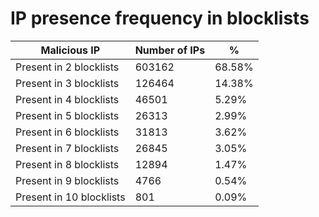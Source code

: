 # IP presence frequency in blocklists
| Malicious IP | Number of IPs | % |
|----|----|----|
| Present in 2 blocklists | 603162 | 68.58% |
| Present in 3 blocklists | 126464 | 14.38% |
| Present in 4 blocklists | 46501 | 5.29% |
| Present in 5 blocklists | 26313 | 2.99% |
| Present in 6 blocklists | 31813 | 3.62% |
| Present in 7 blocklists | 26845 | 3.05% |
| Present in 8 blocklists | 12894 | 1.47% |
| Present in 9 blocklists | 4766 | 0.54% |
| Present in 10 blocklists | 801 | 0.09% |
